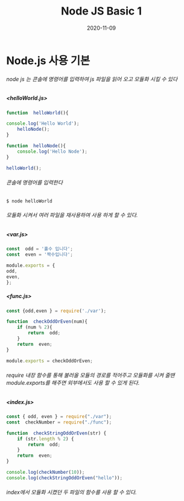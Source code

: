 ﻿---
layout: post
title:  "Node JS Basic 1"
date:   2020-11-09
categories: [NodeJS]
---
# Node.js 사용 기본

###### node js 는 콘솔에 명령어를 입력하여 js 파일을 읽어 오고 모듈화 시킬 수 있다

##### <helloWorld.js>
```javascript
function  helloWorld(){

console.log('Hello World');
	helloNode();
}

function  helloNode(){
	console.log('Hello Node');
}

helloWorld();
```
###### 콘솔에 명령어를 입력한다 
```
$ node helloWorld
```
###### 모듈화 시켜서 여러 파일을 재사용하여 사용 하게 할 수 있다.
##### <var.js>
```javascript
const  odd = '홀수 입니다';
const  even = '짝수입니다';

module.exports = {
odd,
even,
};
```
##### <func.js>
```javascript
const {odd,even } = require('./var');

function  checkOddOrEven(num){
	if (num % 2){
		return  odd;
	}
	return  even;
}

module.exports = checkOddOrEven;
```
###### require 내장 함수를 통해 불러올 모듈의 경로를 적어주고 모듈화를 시켜 줄땐 module.exports를 해주면 외부에서도 사용 할 수 있게 된다.

##### <index.js>
```javascript
const { odd, even } = require("./var");
const  checkNumber = require("./func");

function  checkStringOddOrEven(str) {
	if (str.length % 2) {
		return  odd;
	}
	return  even;
}

console.log(checkNumber(10));
console.log(checkStringOddOrEven("hello"));
```

###### index에서 모듈화 시켰던 두 파일의 함수를 사용 할 수 있다.
